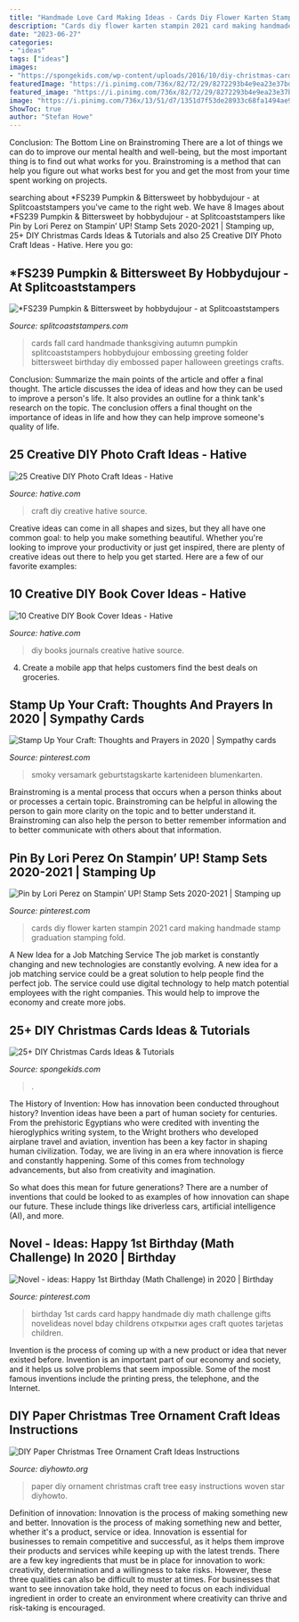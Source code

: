 ```yaml
---
title: "Handmade Love Card Making Ideas - Cards Diy Flower Karten Stampin 2021 Card Making Handmade Stamp Graduation Stamping Fold"
description: "Cards diy flower karten stampin 2021 card making handmade stamp graduation stamping fold"
date: "2023-06-27"
categories:
- "ideas"
tags: ["ideas"]
images:
- "https://spongekids.com/wp-content/uploads/2016/10/diy-christmas-cards/10-diy-christmas-cards.jpg"
featuredImage: "https://i.pinimg.com/736x/82/72/29/8272293b4e9ea23e37bd226396f70ed2.jpg"
featured_image: "https://i.pinimg.com/736x/82/72/29/8272293b4e9ea23e37bd226396f70ed2.jpg"
image: "https://i.pinimg.com/736x/13/51/d7/1351d7f53de28933c68fa1494ae9011f.jpg"
ShowToc: true
author: "Stefan Howe"
---
```



Conclusion: The Bottom Line on Brainstroming
There are a lot of things we can do to improve our mental health and well-being, but the most important thing is to find out what works for you. Brainstroming is a method that can help you figure out what works best for you and get the most from your time spent working on projects.

	

		
searching about *FS239 Pumpkin &amp; Bittersweet by hobbydujour - at Splitcoaststampers you've came to the right web. We have 8 Images about *FS239 Pumpkin &amp; Bittersweet by hobbydujour - at Splitcoaststampers like Pin by Lori Perez on Stampin’ UP! Stamp Sets 2020-2021 | Stamping up, 25+ DIY Christmas Cards Ideas &amp; Tutorials and also 25 Creative DIY Photo Craft Ideas - Hative. Here you go:
		
    
## *FS239 Pumpkin &amp; Bittersweet By Hobbydujour - At Splitcoaststampers

<img loading=lazy src="http://images.splitcoaststampers.com/data/gallery/500/2011/09/04/100_3540_by_hobbydujour.jpg" onerror="this.onerror=null;this.src='https://tse2.mm.bing.net/th?id=OIP.IZe0hzHpUO-B5DngTFPgGgAAAA&amp;pid=15.1';" alt="*FS239 Pumpkin &amp; Bittersweet by hobbydujour - at Splitcoaststampers">

_Source: splitcoaststampers.com_

>cards fall card handmade thanksgiving autumn pumpkin splitcoaststampers hobbydujour embossing greeting folder bittersweet birthday diy embossed paper halloween greetings crafts. 

	

Conclusion: Summarize the main points of the article and offer a final thought.
The article discusses the idea of ideas and how they can be used to improve a person's life. It also provides an outline for a think tank's research on the topic. The conclusion offers a final thought on the importance of ideas in life and how they can help improve someone's quality of life.

    
## 25 Creative DIY Photo Craft Ideas - Hative

<img loading=lazy src="https://hative.com/wp-content/uploads/2014/11/diy-photo-craft-ideas/23-diy-photo-craft-ideas.jpg" onerror="this.onerror=null;this.src='https://tse3.mm.bing.net/th?id=OIP.MgGUXorVUvA4fWyds88K4AHaOl&amp;pid=15.1';" alt="25 Creative DIY Photo Craft Ideas - Hative">

_Source: hative.com_

>craft diy creative hative source. 

	

Creative ideas can come in all shapes and sizes, but they all have one common goal: to help you make something beautiful. Whether you're looking to improve your productivity or just get inspired, there are plenty of creative ideas out there to help you get started. Here are a few of our favorite examples: 

    
## 10 Creative DIY Book Cover Ideas - Hative

<img loading=lazy src="https://hative.com/wp-content/uploads/2014/09/diy-book-cover-ideas/4-old-books-make-great-journals.jpg" onerror="this.onerror=null;this.src='https://tse3.mm.bing.net/th?id=OIP.eWOE_esJZnOiewwDMmULugHaJ4&amp;pid=15.1';" alt="10 Creative DIY Book Cover Ideas - Hative">

_Source: hative.com_

>diy books journals creative hative source. 

	

4. Create a mobile app that helps customers find the best deals on groceries. 

    
## Stamp Up Your Craft: Thoughts And Prayers In 2020 | Sympathy Cards

<img loading=lazy src="https://i.pinimg.com/736x/1e/40/01/1e4001e809952d5fd25094dac83aa71e.jpg" onerror="this.onerror=null;this.src='https://tse3.mm.bing.net/th?id=OIP.G7b9FYw_brmSo4TV5IvilwHaJ3&amp;pid=15.1';" alt="Stamp Up Your Craft: Thoughts and Prayers in 2020 | Sympathy cards">

_Source: pinterest.com_

>smoky versamark geburtstagskarte kartenideen blumenkarten. 

	

Brainstroming is a mental process that occurs when a person thinks about or processes a certain topic. Brainstroming can be helpful in allowing the person to gain more clarity on the topic and to better understand it. Brainstroming can also help the person to better remember information and to better communicate with others about that information.

    
## Pin By Lori Perez On Stampin’ UP! Stamp Sets 2020-2021 | Stamping Up

<img loading=lazy src="https://i.pinimg.com/736x/82/72/29/8272293b4e9ea23e37bd226396f70ed2.jpg" onerror="this.onerror=null;this.src='https://tse3.mm.bing.net/th?id=OIP.Wk_M8pnRRc__PkVHLMvOjAHaJ3&amp;pid=15.1';" alt="Pin by Lori Perez on Stampin’ UP! Stamp Sets 2020-2021 | Stamping up">

_Source: pinterest.com_

>cards diy flower karten stampin 2021 card making handmade stamp graduation stamping fold. 

	

A New Idea for a Job Matching Service
The job market is constantly changing and new technologies are constantly evolving. A new idea for a job matching service could be a great solution to help people find the perfect job. The service could use digital technology to help match potential employees with the right companies. This would help to improve the economy and create more jobs.

    
## 25+ DIY Christmas Cards Ideas &amp; Tutorials

<img loading=lazy src="https://spongekids.com/wp-content/uploads/2016/10/diy-christmas-cards/10-diy-christmas-cards.jpg" onerror="this.onerror=null;this.src='https://tse4.mm.bing.net/th?id=OIP.wkqmEeMB6qUE3KVDDxKFLAHaJ6&amp;pid=15.1';" alt="25+ DIY Christmas Cards Ideas &amp; Tutorials">

_Source: spongekids.com_

>. 

	

The History of Invention: How has innovation been conducted throughout history?
Invention ideas have been a part of human society for centuries. From the prehistoric Egyptians who were credited with inventing the hieroglyphics writing system, to the Wright brothers who developed airplane travel and aviation, invention has been a key factor in shaping human civilization. 
Today, we are living in an era where innovation is fierce and constantly happening. Some of this comes from technology advancements, but also from creativity and imagination. 

So what does this mean for future generations? There are a number of inventions that could be looked to as examples of how innovation can shape our future. These include things like driverless cars, artificial intelligence (AI), and more.

    
## Novel - Ideas: Happy 1st Birthday (Math Challenge) In 2020 | Birthday

<img loading=lazy src="https://i.pinimg.com/736x/13/51/d7/1351d7f53de28933c68fa1494ae9011f.jpg" onerror="this.onerror=null;this.src='https://tse2.mm.bing.net/th?id=OIP.eZTa4031zA7UZmPddu8ESAAAAA&amp;pid=15.1';" alt="Novel - ideas: Happy 1st Birthday (Math Challenge) in 2020 | Birthday">

_Source: pinterest.com_

>birthday 1st cards card happy handmade diy math challenge gifts novelideas novel bday childrens открытки ages craft quotes tarjetas children. 

	

Invention is the process of coming up with a new product or idea that never existed before. Invention is an important part of our economy and society, and it helps us solve problems that seem impossible. Some of the most famous inventions include the printing press, the telephone, and the Internet.

    
## DIY Paper Christmas Tree Ornament Craft Ideas Instructions

<img loading=lazy src="http://www.diyhowto.org/wp-content/uploads/DIYHowto-DIY-Paper-Christmas-Tree-Ornament-Craft-Ideas-04.jpg" onerror="this.onerror=null;this.src='https://tse3.mm.bing.net/th?id=OIP.pfTgV49bgKApoTCU75n7QgHaLs&amp;pid=15.1';" alt="DIY Paper Christmas Tree Ornament Craft Ideas Instructions">

_Source: diyhowto.org_

>paper diy ornament christmas craft tree easy instructions woven star diyhowto. 

	

Definition of innovation: Innovation is the process of making something new and better.
Innovation is the process of making something new and better, whether it's a product, service or idea. Innovation is essential for businesses to remain competitive and successful, as it helps them improve their products and services while keeping up with the latest trends.
There are a few key ingredients that must be in place for innovation to work: creativity, determination and a willingness to take risks. However, these three qualities can also be difficult to muster at times. For businesses that want to see innovation take hold, they need to focus on each individual ingredient in order to create an environment where creativity can thrive and risk-taking is encouraged.

